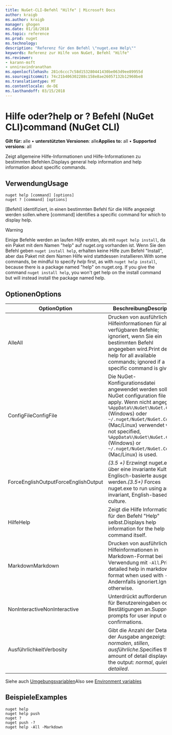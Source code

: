 ```yaml
---
title: NuGet-CLI-Befehl "Hilfe" | Microsoft Docs
author: kraigb
ms.author: kraigb
manager: ghogen
ms.date: 01/18/2018
ms.topic: reference
ms.prod: nuget
ms.technology: 
description: "Referenz für den Befehl \"nuget.exe Help\""
keywords: Referenz zur Hilfe von NuGet, Befehl "Hilfe"
ms.reviewer:
- karann-msft
- unniravindranathan
ms.openlocfilehash: 281c6ccc7c58d153280441430be063d9ee89955d
ms.sourcegitcommit: 74c21b406302288c158e8ae26057132b12960be8
ms.translationtype: MT
ms.contentlocale: de-DE
ms.lasthandoff: 03/15/2018
---
```

# <a name="help-or--command-nuget-cli"></a><span data-ttu-id="450f0-104">Hilfe oder?</span><span class="sxs-lookup"><span data-stu-id="450f0-104">help or ?</span></span> <span data-ttu-id="450f0-105">Befehl (NuGet CLI)</span><span class="sxs-lookup"><span data-stu-id="450f0-105">command (NuGet CLI)</span></span>

<span data-ttu-id="450f0-106">**Gilt für:** alle &bullet; **unterstützten Versionen**: alle</span><span class="sxs-lookup"><span data-stu-id="450f0-106">**Applies to:** all &bullet; **Supported versions**: all</span></span>

<span data-ttu-id="450f0-107">Zeigt allgemeine Hilfe-Informationen und Hilfe-Informationen zu bestimmten Befehlen.</span><span class="sxs-lookup"><span data-stu-id="450f0-107">Displays general help information and help information about specific commands.</span></span>

## <a name="usage"></a><span data-ttu-id="450f0-108">Verwendung</span><span class="sxs-lookup"><span data-stu-id="450f0-108">Usage</span></span>

```cli
nuget help [command] [options]
nuget ? [command] [options]
```

<span data-ttu-id="450f0-109">[Befehl] identifiziert, in einen bestimmten Befehl für die Hilfe angezeigt werden sollen.</span><span class="sxs-lookup"><span data-stu-id="450f0-109">where [command] identifies a specific command for which to display help.</span></span>

> [!Warning]
> <span data-ttu-id="450f0-110">Einige Befehle werden an laufen *Hilfe* ersten, als mit `nuget help install`, da ein Paket mit dem Namen "help" auf nuget.org vorhanden ist. Wenn Sie den Befehl geben `nuget install help`, erhalten keine Hilfe zum Befehl "Install", aber das Paket mit dem Namen Hilfe wird stattdessen installieren.</span><span class="sxs-lookup"><span data-stu-id="450f0-110">With some commands, be mindful to specify *help* first, as with `nuget help install`, because there is a package named "help" on nuget.org. If you give the command `nuget install help`, you won't get help on the install command but will instead install the package named help.</span></span>

## <a name="options"></a><span data-ttu-id="450f0-111">Optionen</span><span class="sxs-lookup"><span data-stu-id="450f0-111">Options</span></span>

| <span data-ttu-id="450f0-112">Option</span><span class="sxs-lookup"><span data-stu-id="450f0-112">Option</span></span> | <span data-ttu-id="450f0-113">Beschreibung</span><span class="sxs-lookup"><span data-stu-id="450f0-113">Description</span></span> |
| --- | --- |
| <span data-ttu-id="450f0-114">Alle</span><span class="sxs-lookup"><span data-stu-id="450f0-114">All</span></span> | <span data-ttu-id="450f0-115">Drucken von ausführlichen Hilfeinformationen für alle verfügbaren Befehle; ignoriert, wenn Sie ein bestimmten Befehl angegeben wird.</span><span class="sxs-lookup"><span data-stu-id="450f0-115">Print detailed help for all available commands; ignored if a specific command is given.</span></span> |
| <span data-ttu-id="450f0-116">ConfigFile</span><span class="sxs-lookup"><span data-stu-id="450f0-116">ConfigFile</span></span> | <span data-ttu-id="450f0-117">Die NuGet-Konfigurationsdatei angewendet werden soll.</span><span class="sxs-lookup"><span data-stu-id="450f0-117">The NuGet configuration file to apply.</span></span> <span data-ttu-id="450f0-118">Wenn nicht angegeben, `%AppData%\NuGet\NuGet.Config` (Windows) oder `~/.nuget/NuGet/NuGet.Config` (Mac/Linux) verwendet wird.</span><span class="sxs-lookup"><span data-stu-id="450f0-118">If not specified, `%AppData%\NuGet\NuGet.Config` (Windows) or `~/.nuget/NuGet/NuGet.Config` (Mac/Linux) is used.</span></span>|
| <span data-ttu-id="450f0-119">ForceEnglishOutput</span><span class="sxs-lookup"><span data-stu-id="450f0-119">ForceEnglishOutput</span></span> | <span data-ttu-id="450f0-120">*(3.5 +)*  Erzwingt nuget.exe über eine invariante Kultur Englisch-basierte ausgeführt werden.</span><span class="sxs-lookup"><span data-stu-id="450f0-120">*(3.5+)* Forces nuget.exe to run using an invariant, English-based culture.</span></span> |
| <span data-ttu-id="450f0-121">Hilfe</span><span class="sxs-lookup"><span data-stu-id="450f0-121">Help</span></span> | <span data-ttu-id="450f0-122">Zeigt die Hilfe Informationen für den Befehl "Help" selbst.</span><span class="sxs-lookup"><span data-stu-id="450f0-122">Displays help information for the help command itself.</span></span> |
| <span data-ttu-id="450f0-123">Markdown</span><span class="sxs-lookup"><span data-stu-id="450f0-123">Markdown</span></span> | <span data-ttu-id="450f0-124">Drucken von ausführlichen Hilfeinformationen in Markdown-Format bei Verwendung mit `-All`.</span><span class="sxs-lookup"><span data-stu-id="450f0-124">Print detailed help in markdown format when used with `-All`.</span></span> <span data-ttu-id="450f0-125">Andernfalls ignoriert.</span><span class="sxs-lookup"><span data-stu-id="450f0-125">Ignored otherwise.</span></span> |
| <span data-ttu-id="450f0-126">NonInteractive</span><span class="sxs-lookup"><span data-stu-id="450f0-126">NonInteractive</span></span> | <span data-ttu-id="450f0-127">Unterdrückt aufforderungen für Benutzereingaben oder Bestätigungen an.</span><span class="sxs-lookup"><span data-stu-id="450f0-127">Suppresses prompts for user input or confirmations.</span></span> |
| <span data-ttu-id="450f0-128">Ausführlichkeit</span><span class="sxs-lookup"><span data-stu-id="450f0-128">Verbosity</span></span> | <span data-ttu-id="450f0-129">Gibt die Anzahl der Details in der Ausgabe angezeigt: *normalen*, *stillen*, *ausführliche*.</span><span class="sxs-lookup"><span data-stu-id="450f0-129">Specifies the amount of detail displayed in the output: *normal*, *quiet*, *detailed*.</span></span> |

<span data-ttu-id="450f0-130">Siehe auch [Umgebungsvariablen](cli-ref-environment-variables.md)</span><span class="sxs-lookup"><span data-stu-id="450f0-130">Also see [Environment variables](cli-ref-environment-variables.md)</span></span>

## <a name="examples"></a><span data-ttu-id="450f0-131">Beispiele</span><span class="sxs-lookup"><span data-stu-id="450f0-131">Examples</span></span>

```cli
nuget help
nuget help push
nuget ?
nuget push -?
nuget help -All -Markdown
```
